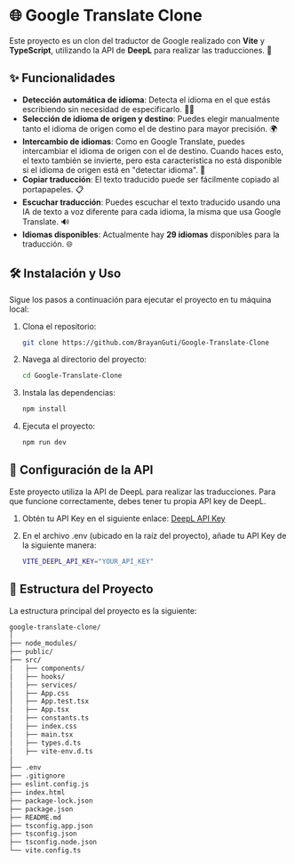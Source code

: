 # 🌐 Google Translate Clone

Este proyecto es un clon del traductor de Google realizado con **Vite** y **TypeScript**, utilizando la API de **DeepL** para realizar las traducciones. 🚀

## ✨ Funcionalidades

- **Detección automática de idioma**: Detecta el idioma en el que estás escribiendo sin necesidad de especificarlo. 🕵️‍♂️
- **Selección de idioma de origen y destino**: Puedes elegir manualmente tanto el idioma de origen como el de destino para mayor precisión. 🌍
- **Intercambio de idiomas**: Como en Google Translate, puedes intercambiar el idioma de origen con el de destino. Cuando haces esto, el texto también se invierte, pero esta característica no está disponible si el idioma de origen está en "detectar idioma". 🔄
- **Copiar traducción**: El texto traducido puede ser fácilmente copiado al portapapeles. 📋
- **Escuchar traducción**: Puedes escuchar el texto traducido usando una IA de texto a voz diferente para cada idioma, la misma que usa Google Translate. 🔊
- **Idiomas disponibles**: Actualmente hay **29 idiomas** disponibles para la traducción. 🌐

## 🛠️ Instalación y Uso

Sigue los pasos a continuación para ejecutar el proyecto en tu máquina local:

1. Clona el repositorio:

   ```bash
   git clone https://github.com/BrayanGuti/Google-Translate-Clone

2. Navega al directorio del proyecto:

   ```bash
   cd Google-Translate-Clone

2. Instala las dependencias:

   ```bash
   npm install
   
4. Ejecuta el proyecto:
   ```bash
   npm run dev

## 🔑 Configuración de la API
Este proyecto utiliza la API de DeepL para realizar las traducciones. Para que funcione correctamente, debes tener tu propia API key de DeepL.

1. Obtén tu API Key en el siguiente enlace: [DeepL API Key](https://www.deepl.com/en/your-account/subscription)

2. En el archivo .env (ubicado en la raíz del proyecto), añade tu API Key de la siguiente manera:
   ```bash
   VITE_DEEPL_API_KEY="YOUR_API_KEY"

## 📂 Estructura del Proyecto
La estructura principal del proyecto es la siguiente:
   ```bash
   google-translate-clone/
│
├── node_modules/
├── public/
├── src/
│   ├── components/
│   ├── hooks/
│   ├── services/
│   ├── App.css
│   ├── App.test.tsx
│   ├── App.tsx
│   ├── constants.ts
│   ├── index.css
│   ├── main.tsx
│   ├── types.d.ts
│   ├── vite-env.d.ts
│
├── .env
├── .gitignore
├── eslint.config.js
├── index.html
├── package-lock.json
├── package.json
├── README.md
├── tsconfig.app.json
├── tsconfig.json
├── tsconfig.node.json
└── vite.config.ts


